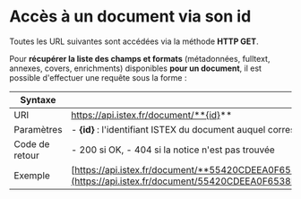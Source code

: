 # Accès à un document via son id

Toutes les URL suivantes sont accédées via la méthode **HTTP GET**.

Pour **récupérer la liste des champs et formats** \(métadonnées, fulltext, annexes, covers, enrichments\) disponibles **pour un document**, il est possible d'effectuer une requête sous la forme :

| Syntaxe |  |
| --- | --- |
| URI | https://api.istex.fr/document/**{id}** |
| Paramètres | - **{id}** : l'identifiant ISTEX du document auquel correspond la notice. |
| Code de retour | - 200 si OK,  - 404 si la notice n'est pas trouvée |
| Exemple | [https://api.istex.fr/document/**55420CDEEA0F6538E215A511C72E2E5E57570138**](https://api.istex.fr/document/55420CDEEA0F6538E215A511C72E2E5E57570138) |


